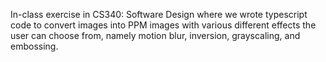 In-class exercise in CS340: Software Design where we wrote typescript code to convert images into PPM images with various different effects the user can choose from, namely motion blur, inversion, grayscaling, and embossing.
